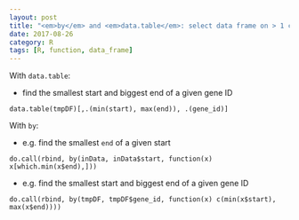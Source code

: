 ```yaml
---
layout: post
title: "<em>by</em> and <em>data.table</em>: select data frame on > 1 criterion (e.g. select min start and max end)"
date: 2017-08-26
category: R
tags: [R, function, data_frame]
---
```



With <code>data.table</code>: 

* find the smallest start and biggest end of a given gene ID

```
data.table(tmpDF)[,.(min(start), max(end)), .(gene_id)]
```

With <code>by</code>: 

* e.g. find the smallest <code>end</code> of a given start

```
do.call(rbind, by(inData, inData$start, function(x) x[which.min(x$end),]))
```

* e.g. find the smallest start and biggest end of a given gene ID

```
do.call(rbind, by(tmpDF, tmpDF$gene_id, function(x) c(min(x$start), max(x$end))))
```

